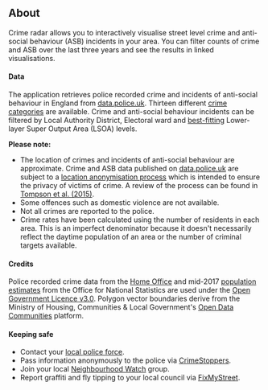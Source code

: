 ## About
Crime radar allows you to interactively visualise street level crime and anti-social behaviour (ASB) incidents in your area. You can filter counts of crime and ASB over the last three years and see the results in linked visualisations.

#### Data 
The application retrieves police recorded crime and incidents of anti-social behaviour in England from [data.police.uk](https://data.police.uk/). Thirteen different [crime categories](https://www.police.uk/about-this-site/faqs/#what-do-the-crime-categories-mean) are available. Crime and anti-social behaviour incidents can be filtered by Local Authority District, Electoral ward and [best-fitting](http://geoportal.statistics.gov.uk/datasets/500d4283cbe54e3fa7f358399ba3783e_0) Lower-layer Super Output Area (LSOA) levels. 

**Please note:**   
- The location of crimes and incidents of anti-social behaviour are approximate. Crime and ASB data published on [data.police.uk](https://data.police.uk/) are subject to a [location anonymisation process](https://data.police.uk/about/#location-anonymisation) which is intended to ensure the privacy of victims of crime. A review of the process can be found in [Tompson et al. (2015)](https://www.tandfonline.com/doi/abs/10.1080/15230406.2014.972456).   
- Some offences such as domestic violence are not available.   
- Not all crimes are reported to the police.   
- Crime rates have been calculated using the number of residents in each area. This is an imperfect denominator because it doesn't necessarily reflect the daytime population of an area or the number of criminal targets available.   

#### Credits
Police recorded crime data from the [Home Office](https://www.gov.uk/government/organisations/home-office) and mid-2017 [population estimates](https://www.ons.gov.uk/peoplepopulationandcommunity/populationandmigration/populationestimates) from the Office for National Statistics are used under the [Open Government Licence v3.0](https://www.nationalarchives.gov.uk/doc/open-government-licence/version/3/). Polygon vector boundaries derive from the Ministry of Housing, Communities & Local Government's [Open Data Communities](http://opendatacommunities.org/home) platform.

#### Keeping safe
- Contact your [local police force](https://www.police.uk/contact/force-websites/).
- Pass information anonymously to the police via [CrimeStoppers](http://www.crimestoppers-uk.org/).
- Join your local [Neighbourhood Watch](http://www.ourwatch.org.uk) group.
- Report graffiti and fly tipping to your local council via [FixMyStreet](http://www.fixmystreet.com/).
